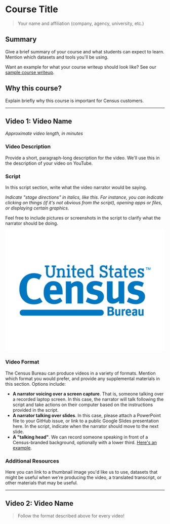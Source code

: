 # Course Title

> Your name and affiliation (company, agency, university, etc.)

## Summary

Give a brief summary of your course and what students can expect to learn. Mention which datasets and tools you'll be using.

Want an example for what your course writeup should look like? See our [sample course writeup](../sample/README.md).

## Why this course?

Explain briefly why this course is important for Census customers.

--------------------------------------------------------------------------------

## Video 1: Video Name

_Approximate video length, in minutes_

### Video Description

Provide a short, paragraph-long description for the video. We'll use this in the description of your video on YouTube.

### Script

In this script section, write what the video narrator would be saying.

_Indicate "stage directions" in italics, like this. For instance, you can indicate clicking on things (if it's not obvious from the script), opening apps or files, or displaying certain graphics._

Feel free to include pictures or screenshots in the script to clarify what the narrator should be doing.

![Census logo, example photo](resources/census-logo.png)

### Video Format

The Census Bureau can produce videos in a variety of formats. Mention which format you would prefer, and provide any supplemental materials in this section. Options include:

* **A narrator voicing over a screen capture**. That is, someone talking over a recorded laptop screen. In this case, the narrator will talk following the script and take actions on their computer based on the instructions provided in the script.
* **A narrator talking over slides**. In this case, please attach a PowerPoint file to your GitHub issue, or link to a public Google Slides presentation here. In the script, indicate when the narrator should move to the next slide.
* **A "talking head"**. We can record someone speaking in front of a Census-branded background, optionally with a lower third. [Here's an example](https://www.youtube.com/watch?v=dKNJpcJKYAE).

### Additional Resources

Here you can link to a thumbnail image you'd like us to use, datasets that might be useful when we're producing the video, a translated transcript, or other materials that may be useful.

--------------------------------------------------------------------------------

## Video 2: Video Name

> Follow the format described above for every video!
